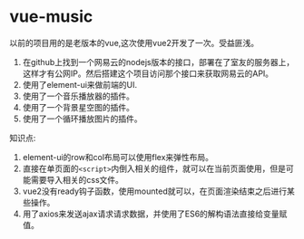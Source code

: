 # vue-music

以前的项目用的是老版本的vue,这次使用vue2开发了一次。受益匪浅。

1. 在github上找到一个网易云的nodejs版本的接口，部署在了室友的服务器上，这样才有公网IP。然后搭建这个项目访问那个接口来获取网易云的API。
2. 使用了element-ui来做前端的UI.
3. 使用了一个音乐播放器的插件。
4. 使用了一个背景星空图的插件。
5. 使用了一个循环播放图片的插件。



知识点:
1. element-ui的row和col布局可以使用flex来弹性布局。
2. 直接在单页面的`<script>`内倒入相关的组件，就可以在当前页面使用，但是可能需要导入相关的css文件。
3. vue2没有ready钩子函数，使用mounted就可以，在页面渲染结束之后进行某些操作。
4. 用了axios来发送ajax请求请求数据，并使用了ES6的解构语法直接给变量赋值。


